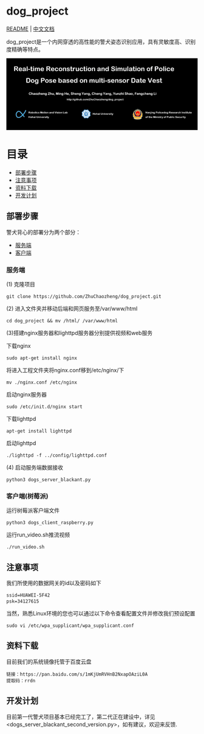 # dog_project

[README](README.md) | [中文文档](README_zh.md)

dog_project是一个内网穿透的高性能的警犬姿态识别应用，具有灵敏度高、识别度精确等特点。

[![Video](doc/pic/dog_project_cover.gif)](https://www.bilibili.com/video/av34108348?share_medium=android&share_source=copy_link&bbid=452131F3-C84D-4DF0-89AF-AA0107CE68FF16810infoc&ts=1539869227641)

# 目录

<!-- vim-markdown-toc GFM -->

* [部署步骤](#部署步骤)
* [注意事项](#注意事项)
* [资料下载](#资料下载)
* [开发计划](#开发计划)

<!-- vim-markdown-toc -->
## 部署步骤

警犬背心的部署分为两个部分：

* [服务端](#服务端)
* [客户端](#客户端)

### 服务端

(1) 克隆项目

```
git clone https://github.com/ZhuChaozheng/dog_project.git
```

(2) 进入文件夹并移动后端和网页服务至/var/www/html

```
cd dog_project && mv /html/ /var/www/html
```

(3)搭建nginx服务器和lighttpd服务器分别提供视频和web服务

下载nginx

```
sudo apt-get install nginx
```

将进入工程文件夹将nginx.conf移到/etc/nginx/下

```
mv ./nginx.conf /etc/nginx
```

启动nginx服务器

```
sudo /etc/init.d/nginx start
```

下载lighttpd

```
apt-get install lighttpd
```

启动lighttpd

```
./lighttpd -f ../config/lighttpd.conf
```

(4) 启动服务端数据接收

```
python3 dogs_server_blackant.py
```

### 客户端(树莓派)

运行树莓派客户端文件

```
python3 dogs_client_raspberry.py
```

运行run_video.sh推流视频
```
./run_video.sh
```

## 注意事项
我们所使用的数据网关的id以及密码如下
```
ssid=HUAWEI-5F42
psk=34127615
```
当然，熟悉Linux环境的您也可以通过以下命令查看配置文件并修改我们预设配置
```
sudo vi /etc/wpa_supplicant/wpa_supplicant.conf
```
## 资料下载
目前我们的系统镜像托管于百度云盘
```
链接：https://pan.baidu.com/s/1mKjUmRVHnB2NxapOAziL0A 
提取码：rrdn 
```
## 开发计划
目前第一代警犬项目基本已经完工了，第二代正在建设中，详见<dogs_server_blackant_second_version.py>，如有建议，欢迎来反馈.

